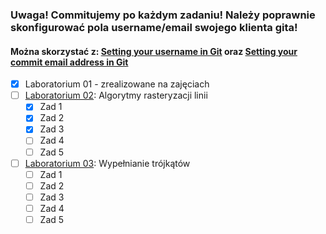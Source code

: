 

### Uwaga! Commitujemy po każdym zadaniu! Należy poprawnie skonfigurować pola username/email swojego klienta gita! 
#### Można skorzystać z: [Setting your username in Git](https://help.github.com/en/github/using-git/setting-your-username-in-git) oraz [Setting your commit email address in Git](https://help.github.com/en/github/setting-up-and-managing-your-github-user-account/setting-your-commit-email-address#setting-your-commit-email-address-in-git)

- [x] Laboratorium 01 - zrealizowane na zajęciach 
- [ ] [Laboratorium 02](LAB02.md): Algorytmy rasteryzacji linii
    - [X] Zad 1
    - [X] Zad 2
    - [X] Zad 3
    - [ ] Zad 4
    - [ ] Zad 5
- [ ] [Laboratorium 03](LAB03.md): Wypełnianie trójkątów
    - [ ] Zad 1
    - [ ] Zad 2
    - [ ] Zad 3
    - [ ] Zad 4
    - [ ] Zad 5
